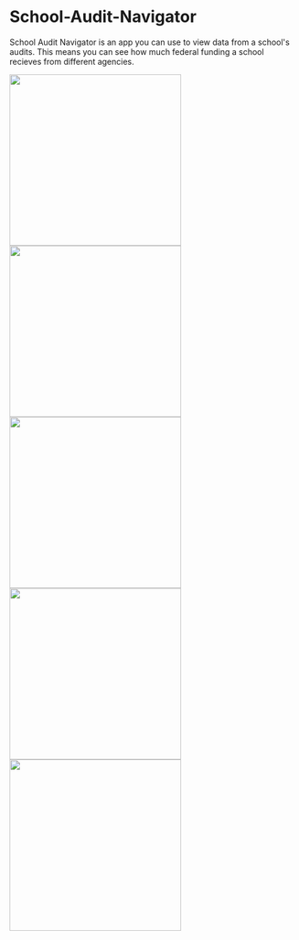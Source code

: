 # School-Audit-Navigator

School Audit Navigator is an app you can use to view data from a school's audits. This means you can see how much federal funding a school recieves from different agencies.




<img src="https://github.com/user-attachments/assets/a2445f04-19d8-456f-81de-518ba06dfe41" width=300 />
<img src="https://github.com/user-attachments/assets/92bd4d04-b351-44b0-bcb2-d764a8a126a5" width=300 />
<img src="https://github.com/user-attachments/assets/2d9c38ce-d896-4392-bd0a-a9b80728575b" width=300 />
<img src="https://github.com/user-attachments/assets/1dfc36b9-c0bd-46ee-b64d-e4e54a7e5b5d" width=300 />
<img src="https://github.com/user-attachments/assets/c149f569-7e57-469b-ab19-67a65b2cdb0b" width=300 />


